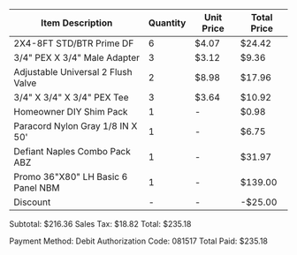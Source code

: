 Item Description                                      | Quantity | Unit Price | Total Price
-------------------------------------------------------|----------|------------|-------------
2X4-8FT STD/BTR Prime DF                              | 6        | $4.07      | $24.42
3/4" PEX X 3/4" Male Adapter                          | 3        | $3.12      | $9.36
Adjustable Universal 2 Flush Valve                    | 2        | $8.98      | $17.96
3/4" X 3/4" X 3/4" PEX Tee                            | 3        | $3.64      | $10.92
Homeowner DIY Shim Pack                               | 1        | -          | $0.98
Paracord Nylon Gray 1/8 IN X 50'                      | 1        | -          | $6.75
Defiant Naples Combo Pack ABZ                         | 1        | -          | $31.97
Promo 36"X80" LH Basic 6 Panel NBM                    | 1        | -          | $139.00
Discount                                              | -        | -          | -$25.00

Subtotal: $216.36
Sales Tax: $18.82
Total: $235.18

Payment Method: Debit
Authorization Code: 081517
Total Paid: $235.18
